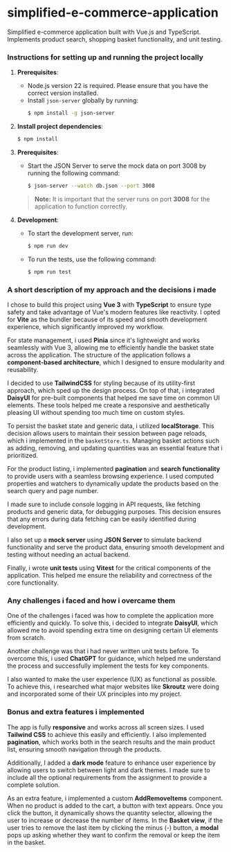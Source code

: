 # simplified-e-commerce-application
Simplified e-commerce application built with Vue.js and TypeScript. Implements product search, shopping basket functionality, and unit testing.

### Instructions for setting up and running the project locally

1. **Prerequisites**:
    - Node.js version 22 is required. Please ensure that you have the correct version installed.
    - Install `json-server` globally by running:
      ```bash
      $ npm install -g json-server
      ```

2. **Install project dependencies**:
     ```bash
     $ npm install
     ```

3. **Prerequisites**:
    - Start the JSON Server to serve the mock data on port 3008 by running the following command:
      ```bash
      $ json-server --watch db.json --port 3008
      ```
   > **Note:** It is important that the server runs on port **3008** for the application to function correctly.

4. **Development**:
    - To start the development server, run:
      ```bash
      $ npm run dev
      ```
    - To run the tests, use the following command:
      ```bash
      $ npm run test
      ```

### A short description of my approach and the decisions i made

I chose to build this project using **Vue 3** with **TypeScript** to ensure type safety and take advantage of Vue's modern features like reactivity. I opted for **Vite** as the bundler because of its speed and smooth development experience, which significantly improved my workflow.

For state management, i used **Pinia** since it's lightweight and works seamlessly with Vue 3, allowing me to efficiently handle the basket state across the application. The structure of the application follows a **component-based architecture**, which I designed to ensure modularity and reusability.

I decided to use **TailwindCSS** for styling because of its utility-first approach, which sped up the design process. On top of that, i integrated **DaisyUI** for pre-built components that helped me save time on common UI elements. These tools helped me create a responsive and aesthetically pleasing UI without spending too much time on custom styles.

To persist the basket state and generic data, i utilized **localStorage**. This decision allows users to maintain their session between page reloads, which i implemented in the `basketStore.ts`. Managing basket actions such as adding, removing, and updating quantities was an essential feature that i prioritized.

For the product listing, i implemented **pagination** and **search functionality** to provide users with a seamless browsing experience. I used computed properties and watchers to dynamically update the products based on the search query and page number.

I made sure to include console logging in API requests, like fetching products and generic data, for debugging purposes. This decision ensures that any errors during data fetching can be easily identified during development.

I also set up a **mock server** using **JSON Server** to simulate backend functionality and serve the product data, ensuring smooth development and testing without needing an actual backend.

Finally, i wrote **unit tests** using **Vitest** for the critical components of the application. This helped me ensure the reliability and correctness of the core functionality.

### Any challenges i faced and how i overcame them

One of the challenges i faced was how to complete the application more efficiently and quickly. To solve this, i decided to integrate **DaisyUI**, which allowed me to avoid spending extra time on designing certain UI elements from scratch.

Another challenge was that i had never written unit tests before. To overcome this, i used **ChatGPT** for guidance, which helped me understand the process and successfully implement the tests for key components.

I also wanted to make the user experience (UX) as functional as possible. To achieve this, i researched what major websites like **Skroutz** were doing and incorporated some of their UX principles into my project.

### Bonus and extra features i implemented

The app is fully **responsive** and works across all screen sizes. I used **Tailwind CSS** to achieve this easily and efficiently. I also implemented **pagination**, which works both in the search results and the main product list, ensuring smooth navigation through the products.

Additionally, I added a **dark mode** feature to enhance user experience by allowing users to switch between light and dark themes. I made sure to include all the optional requirements from the assignment to provide a complete solution.

As an extra feature, i implemented a custom **AddRemoveItems** component. When no product is added to the cart, a button with text appears. Once you click the button, it dynamically shows the quantity selector, allowing the user to increase or decrease the number of items. In the **Basket view**, if the user tries to remove the last item by clicking the minus (-) button, a **modal** pops up asking whether they want to confirm the removal or keep the item in the basket.

